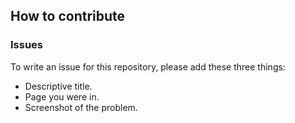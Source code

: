 ## How to contribute

### Issues

To write an issue for this repository, please add these three things:

- Descriptive title.
- Page you were in.
- Screenshot of the problem.
